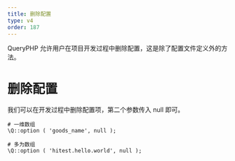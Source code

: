 ```yaml
---
title: 删除配置
type: v4
order: 187
---
```


QueryPHP 允许用户在项目开发过程中删除配置，这是除了配置文件定义外的方法。

# 删除配置
我们可以在开发过程中删除配置项，第二个参数传入 null 即可。
~~~
# 一维数组
\Q::option ( 'goods_name', null );

# 多为数组
\Q::option ( 'hitest.hello.world', null );
~~~